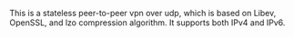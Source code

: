 This is a stateless peer-to-peer vpn over udp, which is based on Libev, OpenSSL, and lzo compression algorithm. It supports both IPv4 and IPv6.

